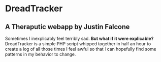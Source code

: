 # DreadTracker

## A Theraputic webapp by Justin Falcone

Sometimes I inexplicably feel terribly sad. **But what if it were explicable?** DreadTracker is a simple PHP script whipped together in half an hour to create a log of all those times I feel awful so that I can hopefully find some patterns in my behavior to change.